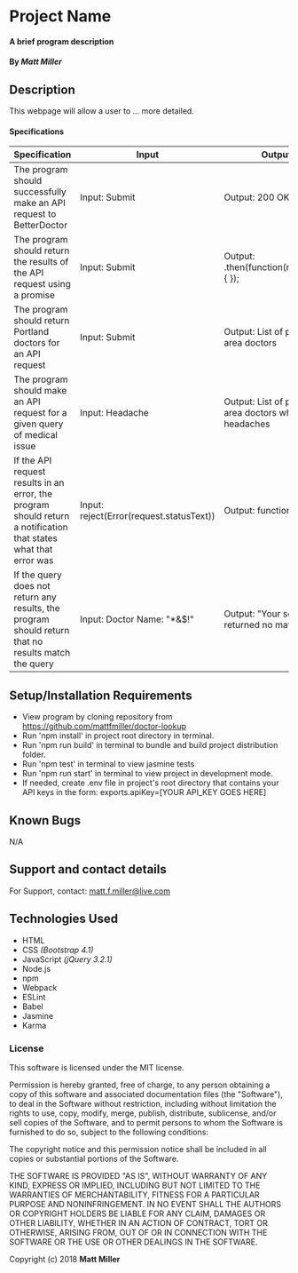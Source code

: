 # Project Name

#### A brief program description

#### By _**Matt Miller**_

## Description

This webpage will allow a user to ... more detailed.

#### Specifications

| Specification | Input | Output |
| --- | --- | --- |
| The program should successfully make an API request to BetterDoctor | Input: Submit | Output: 200 OK |
| The program should return the results of the API request using a promise | Input: Submit | Output: .then(function(response){ }); |
| The program should return Portland doctors for an API request | Input: Submit | Output: List of portland area doctors |
| The program should make an API request for a given query of medical issue | Input: Headache | Output: List of portland area doctors who treat headaches |
| If the API request results in an error, the program should return a notification that states what that error was | Input: reject(Error(request.statusText)) | Output: function(error); |
| If the query does not return any results, the program should return that no results match the query | Input: Doctor Name: "*&$!" | Output: "Your search returned no matches." |

## Setup/Installation Requirements

* View program by cloning repository from https://github.com/mattfmiller/doctor-lookup
* Run 'npm install' in project root directory in terminal.
* Run 'npm run build' in terminal to bundle and build project distribution folder.
* Run 'npm test' in terminal to view jasmine tests
* Run 'npm run start' in terminal to view project in development mode.
* If needed, create .env file in project's root directory that contains your API keys in the form: exports.apiKey=[YOUR API_KEY GOES HERE]

## Known Bugs

N/A

## Support and contact details

For Support, contact: matt.f.miller@live.com

## Technologies Used

* HTML
* CSS _(Bootstrap 4.1)_
* JavaScript _(jQuery 3.2.1)_
* Node.js
* npm
* Webpack
* ESLint
* Babel
* Jasmine
* Karma


### License

This software is licensed under the MIT license.

Permission is hereby granted, free of charge, to any person obtaining a copy of this software and associated documentation files (the "Software"), to deal in the Software without restriction, including without limitation the rights to use, copy, modify, merge, publish, distribute, sublicense, and/or sell copies of the Software, and to permit persons to whom the Software is furnished to do so, subject to the following conditions:

The copyright notice and this permission notice shall be included in all copies or substantial portions of the Software.

THE SOFTWARE IS PROVIDED "AS IS", WITHOUT WARRANTY OF ANY KIND, EXPRESS OR IMPLIED, INCLUDING BUT NOT LIMITED TO THE WARRANTIES OF MERCHANTABILITY, FITNESS FOR A PARTICULAR PURPOSE AND NONINFRINGEMENT. IN NO EVENT SHALL THE AUTHORS OR COPYRIGHT HOLDERS BE LIABLE FOR ANY CLAIM, DAMAGES OR OTHER LIABILITY, WHETHER IN AN ACTION OF CONTRACT, TORT OR OTHERWISE, ARISING FROM, OUT OF OR IN CONNECTION WITH THE SOFTWARE OR THE USE OR OTHER DEALINGS IN THE SOFTWARE.

Copyright (c) 2018 **Matt Miller**
